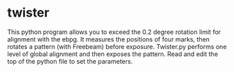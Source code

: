# twister
This python program allows you to exceed the 0.2 degree rotation limit for alignment with the ebpg. It measures the positions of four marks, then rotates a pattern (with Freebeam) before exposure.
Twister.py performs one level of global alignment and then exposes the pattern. Read and edit the top of the python file to set the parameters. 
